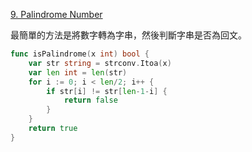 [9. Palindrome Number]

最簡單的方法是將數字轉為字串，然後判斷字串是否為回文。

```go
func isPalindrome(x int) bool {
	var str string = strconv.Itoa(x)
	var len int = len(str)
	for i := 0; i < len/2; i++ {
		if str[i] != str[len-1-i] {
			return false
		}
	}
	return true
}
```

[9. Palindrome Number]: https://leetcode.com/problems/palindrome-number/description/